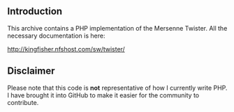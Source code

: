 ## Introduction

This archive contains a PHP implementation of the Mersenne Twister.
All the necessary documentation is here:

  http://kingfisher.nfshost.com/sw/twister/

## Disclaimer

Please note that this code is <b>not</b>
representative of how I currently
write PHP.
I have brought it into GitHub to make
it easier for the community to contribute.
